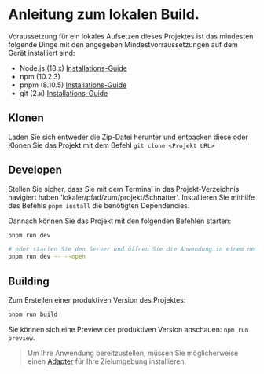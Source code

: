 # Anleitung zum lokalen Build.
Voraussetzung für ein lokales Aufsetzen dieses Projektes ist das mindesten folgende Dinge mit den angegeben Mindestvorraussetzungen auf dem Gerät installiert sind:
- Node.js (18.x) [Installations-Guide](https://nodejs.org/en)
- npm (10.2.3)
- pnpm (8.10.5) [Installations-Guide](https://pnpm.io/installation)
- git (2.x) [Installations-Guide](https://git-scm.com/book/de/v2/Erste-Schritte-Git-installieren)

## Klonen 

Laden Sie sich entweder die Zip-Datei herunter und entpacken diese oder Klonen Sie das Projekt mit dem Befehl `git clone <Projekt URL>`

## Developen

Stellen Sie sicher, dass Sie mit dem Terminal in das Projekt-Verzeichnis navigiert haben 'lokaler/pfad/zum/projekt/Schnatter'.
Installieren Sie mithilfe des Befehls `pnpm install` die benötigten Dependencies.

Dannach können Sie das Projekt mit den folgenden Befehlen starten:

```bash
pnpm run dev

# oder starten Sie den Server und öffnen Sie die Anwendung in einem neuen Browser-Tab
pnpm run dev -- --open
```

## Building

Zum Erstellen einer produktiven Version des Projektes:

```bash
pnpm run build
```

Sie können sich eine Preview der produktiven Version anschauen: `npm run preview`.

> Um Ihre Anwendung bereitzustellen, müssen Sie möglicherweise einen [Adapter](https://kit.svelte.dev/docs/adapters) für Ihre Zielumgebung installieren.
